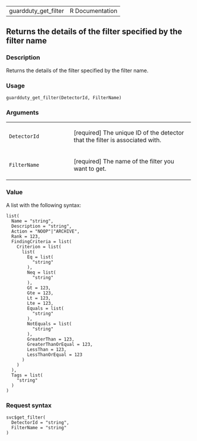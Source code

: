 <table style="width: 100%;">
<tbody>
<tr class="odd">
<td>guardduty_get_filter</td>
<td style="text-align: right;">R Documentation</td>
</tr>
</tbody>
</table>

## Returns the details of the filter specified by the filter name

### Description

Returns the details of the filter specified by the filter name.

### Usage

    guardduty_get_filter(DetectorId, FilterName)

### Arguments

<table>
<colgroup>
<col style="width: 35%" />
<col style="width: 65%" />
</colgroup>
<tbody>
<tr class="odd">
<td><code id="guardduty_get_filter_:_DetectorId">DetectorId</code></td>
<td><p>[required] The unique ID of the detector that the filter is
associated with.</p></td>
</tr>
<tr class="even">
<td><code id="guardduty_get_filter_:_FilterName">FilterName</code></td>
<td><p>[required] The name of the filter you want to get.</p></td>
</tr>
</tbody>
</table>

### Value

A list with the following syntax:

    list(
      Name = "string",
      Description = "string",
      Action = "NOOP"|"ARCHIVE",
      Rank = 123,
      FindingCriteria = list(
        Criterion = list(
          list(
            Eq = list(
              "string"
            ),
            Neq = list(
              "string"
            ),
            Gt = 123,
            Gte = 123,
            Lt = 123,
            Lte = 123,
            Equals = list(
              "string"
            ),
            NotEquals = list(
              "string"
            ),
            GreaterThan = 123,
            GreaterThanOrEqual = 123,
            LessThan = 123,
            LessThanOrEqual = 123
          )
        )
      ),
      Tags = list(
        "string"
      )
    )

### Request syntax

    svc$get_filter(
      DetectorId = "string",
      FilterName = "string"
    )
